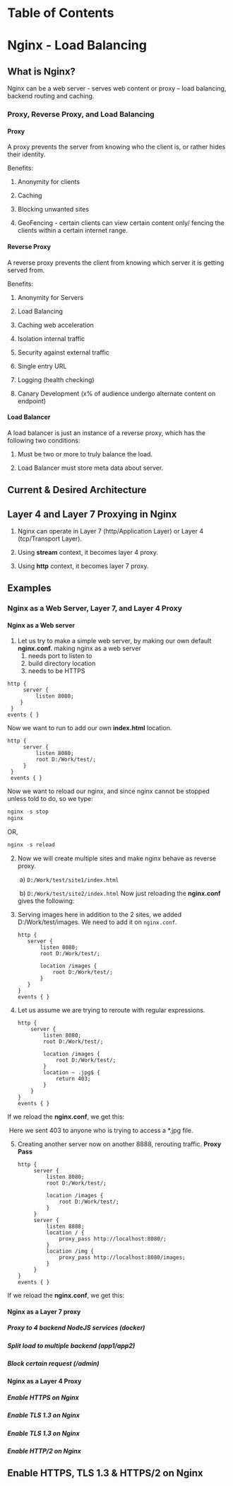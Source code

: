 

# Table of Contents 

# Nginx - Load Balancing

## What is Nginx?

Nginx can be a web server - serves web content or proxy – load balancing, backend routing and caching.

### Proxy, Reverse Proxy, and Load Balancing

#### Proxy 

A proxy prevents the server from knowing who the client is, or rather hides their identity.

Benefits:

1. Anonymity for clients

2. Caching

3. Blocking unwanted sites

4. GeoFencing - certain clients can view certain content only/ fencing the clients within a certain internet range.

#### Reverse Proxy

A reverse proxy prevents the client from knowing which server it is getting served from. 

Benefits:

1. Anonymity for Servers

2. Load Balancing

3. Caching web acceleration

4. Isolation internal traffic

5. Security against external traffic

6. Single entry URL

7. Logging (health checking)

8. Canary Development (x% of audience undergo alternate content on endpoint)

#### Load Balancer 

A load balancer is just an instance of a reverse proxy, which has the following two conditions:

1. Must be two or more to truly balance the load.

2.    Load Balancer must store meta data about server.

## Current & Desired Architecture

 

 

## Layer 4 and Layer 7 Proxying in Nginx

1.    Nginx can operate in Layer 7 (http/Application Layer) or Layer 4 (tcp/Transport Layer).

2.    Using **stream** context, it becomes layer 4 proxy.

3.    Using **http** context, it becomes layer 7 proxy.



## Examples

### Nginx as a Web Server, Layer 7, and Layer 4 Proxy

#### Nginx as a Web server   

1.    Let us try to make a simple web server, by making our own default **nginx.conf.**
      making nginx as a web server
      1. needs port to listen to 
      2. build directory location 
      3. needs to be HTTPS

```nginx
http {
     server {
         listen 8080;
    }
 }
events { }
```

Now we want to run to add our own **index.html** location.

```nginx
http {
     server {
         listen 8080;
         root D:/Work/test/;
     }
 }
 events { }
```


Now we want to reload our nginx, and since nginx cannot be stopped unless told to do, so we type: 

```powershell
nginx -s stop
nginx
```

OR,

```powershell
nginx -s reload
```

2. Now we will create multiple sites and make nginx behave as reverse proxy.

   ​	a)   `D:/Work/test/site1/index.html`

   ​	b)   `D:/Work/test/site2/index.html`
   Now just reloading the **nginx.conf** gives the following:

3. Serving images here in addition to the 2 sites, we added D:/Work/test/images. We need to add it on `nginx.conf`.

   ```nginx
   http {
      server {
          listen 8080;
          root D:/Work/test/;
   
          location /images {
              root D:/Work/test/;
          }
      }
   }
   events { } 
   ```

4. Let us assume we are trying to reroute with regular expressions.

    ```nginx
   http {
        server {
            listen 8080;
            root D:/Work/test/;
   
            location /images {
                root D:/Work/test/;
            }
            location ~ .jpg$ {
                return 403;
            }
        }
    }
    events { }
    ```

   


If we reload the **nginx.conf**, we get this:

   

 

 

 

 

 

 

 

 

 

​        Here we sent 403 to anyone who is trying to access a *.jpg file.

5. Creating another server now on another 8888, rerouting traffic. **Proxy Pass**

   ```nginx
   http {
        server {
            listen 8080;
            root D:/Work/test/;
    
            location /images {
                root D:/Work/test/;
            }
        }
        server {
            listen 8888;
            location / {
                proxy_pass http://localhost:8080/;
            }
            location /img {
                proxy_pass http://localhost:8080/images;
            }
        }
   }
   events { }
   ```

If we reload the **nginx.conf**, we get this:

 

 

 





 

#### Nginx as a Layer 7 proxy

##### Proxy to 4 backend NodeJS services (docker)

##### Split load to multiple backend (app1/app2)

##### Block certain request (/admin)

#### Nginx as a Layer 4 Proxy

##### Enable HTTPS on Nginx

##### Enable TLS 1.3 on Nginx

##### Enable TLS 1.3 on Nginx

##### Enable HTTP/2 on Nginx

## Enable HTTPS, TLS 1.3 & HTTPS/2 on Nginx